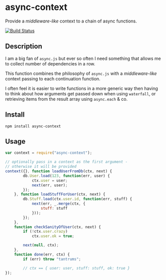 # async-context
Provide a *middleware-like* context to a chain of async functions.

[![Build Status](https://drone.io/github.com/mvhenten/async-context/status.png)](https://drone.io/github.com/mvhenten/async-context/latest)

## Description

I am a big fan of `async.js` but ever so often I need something that allows
me to collect number of dependencies in a row.

This function combines the philosophy of `async.js` with a *middleware-like*
context passing to each continuation function.

I often feel it is easier to write functions in a more generic way then having
to think about how arguments get passed down when using `waterfall`, or retrieving
items from the result array using `async.each` & co.

## Install

    npm install async-context
    
## Usage

```javascript
var context = require("async-context");

// optionally pass in a context as the first argument -
// otherwise it will be provided
context({}, function loadUserFromDb(ctx, next) {
        db.User.load(123, function(err, user) {
            ctx.user = user;
            next(err, user);
        });
    }, function loadStuffForUser(ctx, next) {
        db.Stuff.load(ctx.user.id, function(err, stuff) {
            next(err, _.merge(ctx, {
                stuff: stuff
            }));
        });
    },
    function checkSanityOfUser(ctx, next) {
        if (!ctx.user.crazy)
            ctx.user.ok = true;

        next(null, ctx);
    },
    function done(err, ctx) {
        if (err) throw "tantrums";

        // ctx == { user: user, stuff: stuff, ok: true }
});
```